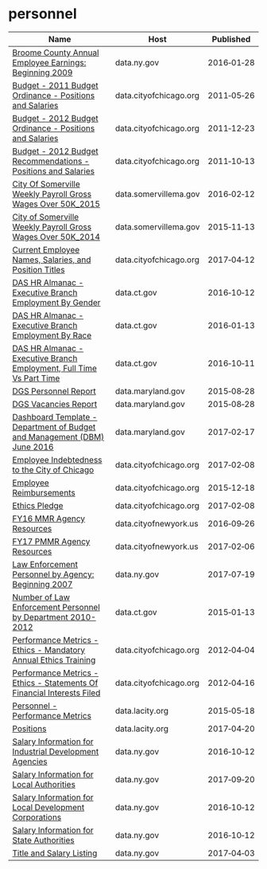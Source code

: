 # personnel

Name | Host | Published
---- | ---- | ---------
[Broome County Annual Employee Earnings: Beginning 2009](../datasets/jie5-3b37.md) | data.ny.gov | 2016&#x2011;01&#x2011;28
[Budget - 2011 Budget Ordinance - Positions and Salaries](../datasets/g398-fhbm.md) | data.cityofchicago.org | 2011&#x2011;05&#x2011;26
[Budget - 2012 Budget Ordinance - Positions and Salaries](../datasets/4n2t-us8h.md) | data.cityofchicago.org | 2011&#x2011;12&#x2011;23
[Budget - 2012 Budget Recommendations - Positions and Salaries](../datasets/rdd7-bjqm.md) | data.cityofchicago.org | 2011&#x2011;10&#x2011;13
[City Of Somerville Weekly Payroll Gross Wages Over 50K_2015](../datasets/gby8-rz93.md) | data.somervillema.gov | 2016&#x2011;02&#x2011;12
[City of Somerville Weekly Payroll Gross Wages Over 50K_2014](../datasets/vkbx-ipkd.md) | data.somervillema.gov | 2015&#x2011;11&#x2011;13
[Current Employee Names, Salaries, and Position Titles](../datasets/xzkq-xp2w.md) | data.cityofchicago.org | 2017&#x2011;04&#x2011;12
[DAS HR Almanac - Executive Branch Employment By Gender](../datasets/pnyc-hkib.md) | data.ct.gov | 2016&#x2011;10&#x2011;12
[DAS HR Almanac - Executive Branch Employment By Race](../datasets/qm34-pq7e.md) | data.ct.gov | 2016&#x2011;01&#x2011;13
[DAS HR Almanac - Executive Branch Employment, Full Time Vs Part Time](../datasets/uwvi-pra7.md) | data.ct.gov | 2016&#x2011;10&#x2011;11
[DGS Personnel Report](../datasets/pz8k-gpmz.md) | data.maryland.gov | 2015&#x2011;08&#x2011;28
[DGS Vacancies Report](../datasets/etc5-t8zj.md) | data.maryland.gov | 2015&#x2011;08&#x2011;28
[Dashboard Template - Department of Budget and Management (DBM) June 2016](../datasets/r6ug-dr3g.md) | data.maryland.gov | 2017&#x2011;02&#x2011;17
[Employee Indebtedness to the City of Chicago](../datasets/pasx-mnuv.md) | data.cityofchicago.org | 2017&#x2011;02&#x2011;08
[Employee Reimbursements](../datasets/g5h3-jkgt.md) | data.cityofchicago.org | 2015&#x2011;12&#x2011;18
[Ethics Pledge](../datasets/9wf2-y3bn.md) | data.cityofchicago.org | 2017&#x2011;02&#x2011;08
[FY16 MMR Agency Resources](../datasets/5c95-uqu5.md) | data.cityofnewyork.us | 2016&#x2011;09&#x2011;26
[FY17 PMMR Agency Resources](../datasets/aagv-t6fa.md) | data.cityofnewyork.us | 2017&#x2011;02&#x2011;06
[Law Enforcement Personnel by Agency: Beginning 2007](../datasets/khn9-hhpq.md) | data.ny.gov | 2017&#x2011;07&#x2011;19
[Number of Law Enforcement Personnel by Department 2010-2012](../datasets/pkrg-nvca.md) | data.ct.gov | 2015&#x2011;01&#x2011;13
[Performance Metrics - Ethics - Mandatory Annual Ethics Training](../datasets/u2nq-s7gg.md) | data.cityofchicago.org | 2012&#x2011;04&#x2011;04
[Performance Metrics - Ethics - Statements Of Financial Interests Filed](../datasets/xx5x-8bka.md) | data.cityofchicago.org | 2012&#x2011;04&#x2011;16
[Personnel - Performance Metrics](../datasets/bjf9-aept.md) | data.lacity.org | 2015&#x2011;05&#x2011;18
[Positions](../datasets/46qe-t7np.md) | data.lacity.org | 2017&#x2011;04&#x2011;20
[Salary Information for Industrial Development Agencies](../datasets/9yx9-29p4.md) | data.ny.gov | 2016&#x2011;10&#x2011;12
[Salary Information for Local Authorities](../datasets/fx93-cifz.md) | data.ny.gov | 2017&#x2011;09&#x2011;20
[Salary Information for Local Development Corporations](../datasets/wryv-rizw.md) | data.ny.gov | 2016&#x2011;10&#x2011;12
[Salary Information for State Authorities](../datasets/unag-2p27.md) | data.ny.gov | 2016&#x2011;10&#x2011;12
[Title and Salary Listing](../datasets/t3vp-5tka.md) | data.ny.gov | 2017&#x2011;04&#x2011;03

